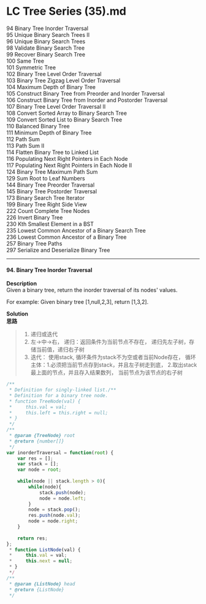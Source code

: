 # LC Tree Series (35).md
94 Binary Tree Inorder Traversal  
95 Unique Binary Search Trees II  
96 Unique Binary Search Trees  
98 Validate Binary Search Tree  
99 Recover Binary Search Tree  
100 Same Tree  
101 Symmetric Tree  
102 Binary Tree Level Order Traversal  
103 Binary Tree Zigzag Level Order Traversal  
104 Maximum Depth of Binary Tree  
105 Construct Binary Tree from Preorder and Inorder Traversal  
106 Construct Binary Tree from Inorder and Postorder Traversal  
107 Binary Tree Level Order Traversal II  
108 Convert Sorted Array to Binary Search Tree  
109 Convert Sorted List to Binary Search Tree  
110 Balanced Binary Tree  
111 Minimum Depth of Binary Tree  
112 Path Sum  
113 Path Sum II  
114 Flatten Binary Tree to Linked List  
116 Populating Next Right Pointers in Each Node  
117 Populating Next Right Pointers in Each Node II  
124 Binary Tree Maximum Path Sum  
129 Sum Root to Leaf Numbers  
144 Binary Tree Preorder Traversal  
145 Binary Tree Postorder Traversal  
173 Binary Search Tree Iterator  
199 Binary Tree Right Side View  
222 Count Complete Tree Nodes  
226 Invert Binary Tree  
230 Kth Smallest Element in a BST  
235 Lowest Common Ancestor of a Binary Search Tree  
236 Lowest Common Ancestor of a Binary Tree  
257 Binary Tree Paths  
297 Serialize and Deserialize Binary Tree  

* * *
#### 94. Binary Tree Inorder Traversal

**Description**   
Given a binary tree, return the inorder traversal of its nodes' values.

For example:
Given binary tree [1,null,2,3], return [1,3,2].

**Solution**  
**思路**  
>1. 递归或迭代
>2. 左->中->右， 递归：返回条件为当前节点不存在， 递归先左子树，存储当前值，递归右子树
>3. 迭代： 使用stack, 循环条件为stack不为空或者当前Node存在， 循环主体：1.必须把当前节点存到stack，并且左子树走到底， 2.取出stack最上面的节点，并且存入结果数列， 当前节点为该节点的右子树

```JavaScript
/**
 * Definition for singly-linked list./**
 * Definition for a binary tree node.
 * function TreeNode(val) {
 *     this.val = val;
 *     this.left = this.right = null;
 * }
 */
/**
 * @param {TreeNode} root
 * @return {number[]}
 */
var inorderTraversal = function(root) {
    var res = [];
    var stack = [];
    var node = root;
    
    while(node || stack.length > 0){
        while(node){
            stack.push(node);
            node = node.left;
        }
        node = stack.pop();
        res.push(node.val);
        node = node.right;        
    }
    
    return res;
};
 * function ListNode(val) {
 *     this.val = val;
 *     this.next = null;
 * }
 */
/**
 * @param {ListNode} head
 * @return {ListNode}
 */